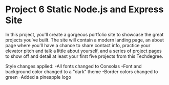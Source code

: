 # Project 6 Static Node.js and Express Site
 In this project, you'll create a gorgeous portfolio site to showcase the great projects you've built. The site will contain a modern landing page, an about page where you'll have a chance to share contact info, practice your elevator pitch and talk a little about yourself, and a series of project pages to show off and detail at least your first five projects from this Techdegree.

 Style changes applied:
  -All fonts changed to Consolas
  -Font and background color changed to a "dark" theme
  -Border colors changed to green
  -Added a pineapple logo
